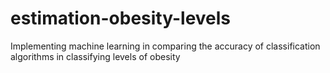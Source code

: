 # estimation-obesity-levels
 Implementing machine learning in comparing the accuracy of classification algorithms in classifying levels of obesity
